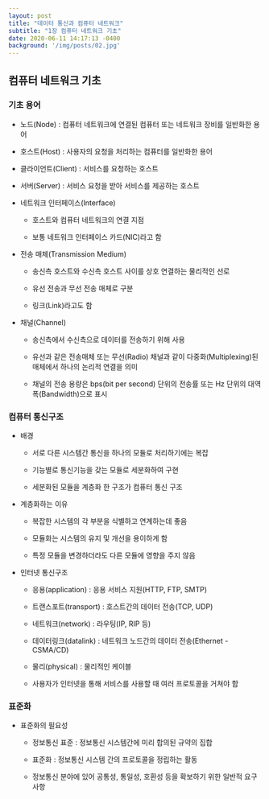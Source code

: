 ```yaml
---
layout: post
title: "데이터 통신과 컴퓨터 네트워크"
subtitle: "1장 컴퓨터 네트워크 기초"
date: 2020-06-11 14:17:13 -0400
background: '/img/posts/02.jpg'
---
```


## 컴퓨터 네트워크 기초  

### 기초 용어  

* 노드(Node) : 컴퓨터 네트워크에 연결된 컴퓨터 또는 네트워크 장비를 일반화한 용어  

* 호스트(Host) : 사용자의 요청을 처리하는 컴퓨터를 일반화한 용어  

* 클라이언트(Client) : 서비스를 요청하는 호스트  

* 서버(Server) : 서비스 요청을 받아 서비스를 제공하는 호스트  

* 네트워크 인터페이스(Interface)  

  * 호스트와 컴퓨터 네트워크의 연결 지점  

  * 보통 네트워크 인터페이스 카드(NIC)라고 함  

* 전송 매체(Transmission Medium)  

  * 송신측 호스트와 수신측 호스트 사이를 상호 연결하는 물리적인 선로  

  * 유선 전송과 무선 전송 매체로 구분  

  * 링크(Link)라고도 함  

* 채널(Channel)  

  * 송신측에서 수신측으로 데이터를 전송하기 위해 사용  

  * 유선과 같은 전송매체 또는 무선(Radio) 채널과 같이 다중화(Multiplexing)된 매체에서 하나의 논리적 연결을 의미  

  * 채널의 전송 용량은 bps(bit per second) 단위의 전송률 또는 Hz 단위의 대역폭(Bandwidth)으로 표시  

### 컴퓨터 통신구조  

* 배경  

  * 서로 다른 시스템간 통신을 하나의 모듈로 처리하기에는 복잡  

  * 기능별로 통신기능을 갖는 모듈로 세분화하여 구현  

  * 세분화된 모듈을 계층화 한 구조가 컴퓨터 통신 구조  

* 계층화하는 이유  

  * 복잡한 시스템의 각 부분을 식별하고 연계하는데 좋음  

  * 모듈화는 시스템의 유지 및 개선을 용이하게 함  

  * 특정 모듈을 변경하더라도 다른 모듈에 영향을 주지 않음  

* 인터넷 통신구조  

  * 응용(application) : 응용 서비스 지원(HTTP, FTP, SMTP)  

  * 트랜스포트(transport) : 호스트간의 데이터 전송(TCP, UDP)  

  * 네트워크(network) : 라우팅(IP, RIP 등)  

  * 데이터링크(datalink) : 네트워크 노드간의 데이터 전송(Ethernet - CSMA/CD)  

  * 물리(physical) : 물리적인 케이블  

  * 사용자가 인터넷을 통해 서비스를 사용할 때 여러 프로토콜을 거쳐야 함  

### 표준화  

* 표준화의 필요성  

  * 정보통신 표준 : 정보통신 시스템간에 미리 합의된 규약의 집합  

  * 표준화 : 정보통신 시스템 간의 프로토콜을 정립하는 활동  

  * 정보통신 분야에 있어 공통성, 통일성, 호환성 등을 확보하기 위한 일반적 요구 사항  
